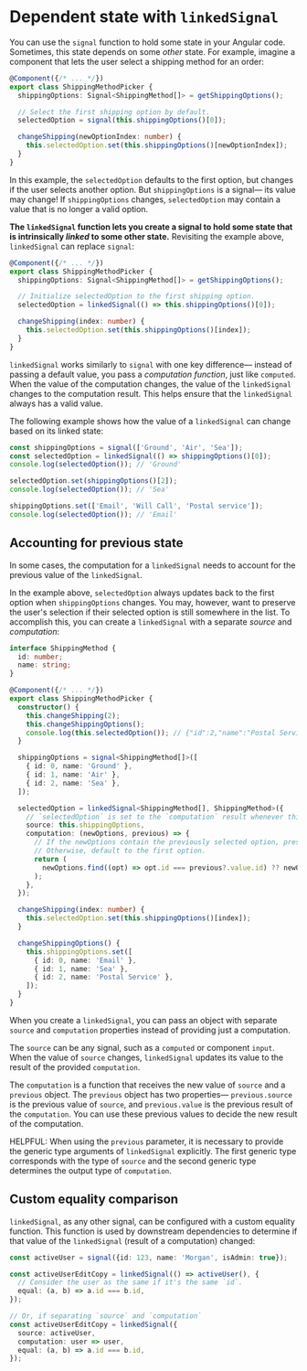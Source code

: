 # Dependent state with `linkedSignal`

You can use the `signal` function to hold some state in your Angular code. Sometimes, this state depends on some _other_ state. For example, imagine a component that lets the user select a shipping method for an order:

```typescript
@Component({/* ... */})
export class ShippingMethodPicker {
  shippingOptions: Signal<ShippingMethod[]> = getShippingOptions();

  // Select the first shipping option by default.
  selectedOption = signal(this.shippingOptions()[0]);

  changeShipping(newOptionIndex: number) {
    this.selectedOption.set(this.shippingOptions()[newOptionIndex]);
  }
}
```

In this example, the `selectedOption` defaults to the first option, but changes if the user selects another option. But `shippingOptions` is a signal— its value may change! If `shippingOptions` changes, `selectedOption` may contain a value that is no longer a valid option.

**The `linkedSignal` function lets you create a signal to hold some state that is intrinsically _linked_ to some other state.** Revisiting the example above, `linkedSignal` can replace `signal`:

```typescript
@Component({/* ... */})
export class ShippingMethodPicker {
  shippingOptions: Signal<ShippingMethod[]> = getShippingOptions();

  // Initialize selectedOption to the first shipping option.
  selectedOption = linkedSignal(() => this.shippingOptions()[0]);

  changeShipping(index: number) {
    this.selectedOption.set(this.shippingOptions()[index]);
  }
}
```

`linkedSignal` works similarly to `signal` with one key difference— instead of passing a default value, you pass a _computation function_, just like `computed`. When the value of the computation changes, the value of the `linkedSignal` changes to the computation result. This helps ensure that the `linkedSignal` always has a valid value.

The following example shows how the value of a `linkedSignal` can change based on its linked state:

```typescript
const shippingOptions = signal(['Ground', 'Air', 'Sea']);
const selectedOption = linkedSignal(() => shippingOptions()[0]);
console.log(selectedOption()); // 'Ground'

selectedOption.set(shippingOptions()[2]);
console.log(selectedOption()); // 'Sea'

shippingOptions.set(['Email', 'Will Call', 'Postal service']);
console.log(selectedOption()); // 'Email'
```

## Accounting for previous state

In some cases, the computation for a `linkedSignal` needs to account for the previous value of the `linkedSignal`.

In the example above, `selectedOption` always updates back to the first option when `shippingOptions` changes. You may, however, want to preserve the user's selection if their selected option is still somewhere in the list. To accomplish this, you can create a `linkedSignal` with a separate _source_ and _computation_:

```typescript
interface ShippingMethod {
  id: number;
  name: string;
}

@Component({/* ... */})
export class ShippingMethodPicker {
  constructor() {
    this.changeShipping(2);
    this.changeShippingOptions();
    console.log(this.selectedOption()); // {"id":2,"name":"Postal Service"}
  }

  shippingOptions = signal<ShippingMethod[]>([
    { id: 0, name: 'Ground' },
    { id: 1, name: 'Air' },
    { id: 2, name: 'Sea' },
  ]);

  selectedOption = linkedSignal<ShippingMethod[], ShippingMethod>({
    // `selectedOption` is set to the `computation` result whenever this `source` changes.
    source: this.shippingOptions,
    computation: (newOptions, previous) => {
      // If the newOptions contain the previously selected option, preserve that selection.
      // Otherwise, default to the first option.
      return (
        newOptions.find((opt) => opt.id === previous?.value.id) ?? newOptions[0]
      );
    },
  });

  changeShipping(index: number) {
    this.selectedOption.set(this.shippingOptions()[index]);
  }

  changeShippingOptions() {
    this.shippingOptions.set([
      { id: 0, name: 'Email' },
      { id: 1, name: 'Sea' },
      { id: 2, name: 'Postal Service' },
    ]);
  }
}
```

When you create a `linkedSignal`, you can pass an object with separate `source` and `computation` properties instead of providing just a computation.

The `source` can be any signal, such as a `computed` or component `input`. When the value of `source` changes, `linkedSignal` updates its value to the result of the provided `computation`.

The `computation` is a function that receives the new value of `source` and a `previous` object. The `previous` object has two properties— `previous.source` is the previous value of `source`, and `previous.value` is the previous result of the `computation`. You can use these previous values to decide the new result of the computation.

HELPFUL: When using the `previous` parameter, it is necessary to provide the generic type arguments of `linkedSignal` explicitly. The first generic type corresponds with the type of `source` and the second generic type determines the output type of `computation`.  

## Custom equality comparison

`linkedSignal`, as any other signal, can be configured with a custom equality function. This function is used by downstream dependencies to determine if that value of the `linkedSignal` (result of a computation) changed:

```typescript
const activeUser = signal({id: 123, name: 'Morgan', isAdmin: true});

const activeUserEditCopy = linkedSignal(() => activeUser(), {
  // Consider the user as the same if it's the same `id`.
  equal: (a, b) => a.id === b.id,
});

// Or, if separating `source` and `computation`
const activeUserEditCopy = linkedSignal({
  source: activeUser,
  computation: user => user,
  equal: (a, b) => a.id === b.id,
});
```
